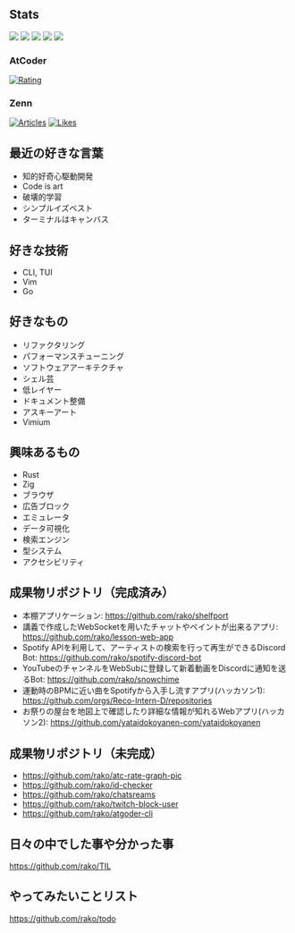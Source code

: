 ## Stats

![](http://github-profile-summary-cards.vercel.app/api/cards/profile-details?username=rako&theme=gruvbox)
![](http://github-profile-summary-cards.vercel.app/api/cards/repos-per-language?username=rako&theme=gruvbox)
![](http://github-profile-summary-cards.vercel.app/api/cards/most-commit-language?username=rako&theme=gruvbox)
![](http://github-profile-summary-cards.vercel.app/api/cards/stats?username=rako&theme=gruvbox)
![](http://github-profile-summary-cards.vercel.app/api/cards/productive-time?username=rako&theme=gruvbox&utcOffset=9)

### AtCoder
[![Rating](https://badgen.org/img/atcoder/rako1/rating/algorithm?style=flat)](https://atcoder.jp/users/rako1?contestType=algo)
### Zenn
[![Articles](https://badgen.org/img/zenn/rako0x1/articles?style=flat)](https://zenn.dev/rako0x1)
[![Likes](https://badgen.org/img/zenn/rako0x1/likes?style=flat)](https://zenn.dev/rako0x1)

## 最近の好きな言葉
- 知的好奇心駆動開発
- Code is art
- 破壊的学習
- シンプルイズベスト
- ターミナルはキャンバス

## 好きな技術
- CLI, TUI
- Vim
- Go

## 好きなもの
- リファクタリング
- パフォーマンスチューニング
- ソフトウェアアーキテクチャ
- シェル芸
- 低レイヤー
- ドキュメント整備
- アスキーアート
- Vimium

## 興味あるもの
- Rust
- Zig
- ブラウザ
- 広告ブロック
- エミュレータ
- データ可視化
- 検索エンジン
- 型システム
- アクセシビリティ

## 成果物リポジトリ（完成済み）
- 本棚アプリケーション: https://github.com/rako/shelfport
- 講義で作成したWebSocketを用いたチャットやペイントが出来るアプリ: https://github.com/rako/lesson-web-app
- Spotify APIを利用して、アーティストの検索を行って再生ができるDiscord Bot:  https://github.com/rako/spotify-discord-bot
- YouTubeのチャンネルをWebSubに登録して新着動画をDiscordに通知を送るBot: https://github.com/rako/snowchime
- 運動時のBPMに近い曲をSpotifyから入手し流すアプリ(ハッカソン1): https://github.com/orgs/Reco-Intern-D/repositories
- お祭りの屋台を地図上で確認したり詳細な情報が知れるWebアプリ(ハッカソン2): https://github.com/yataidokoyanen-com/yataidokoyanen

## 成果物リポジトリ（未完成）
- https://github.com/rako/atc-rate-graph-pic
- https://github.com/rako/id-checker
- https://github.com/rako/chatsreams
- https://github.com/rako/twitch-block-user
- https://github.com/rako/atgoder-cli

## 日々の中でした事や分かった事
https://github.com/rako/TIL

## やってみたいことリスト
https://github.com/rako/todo